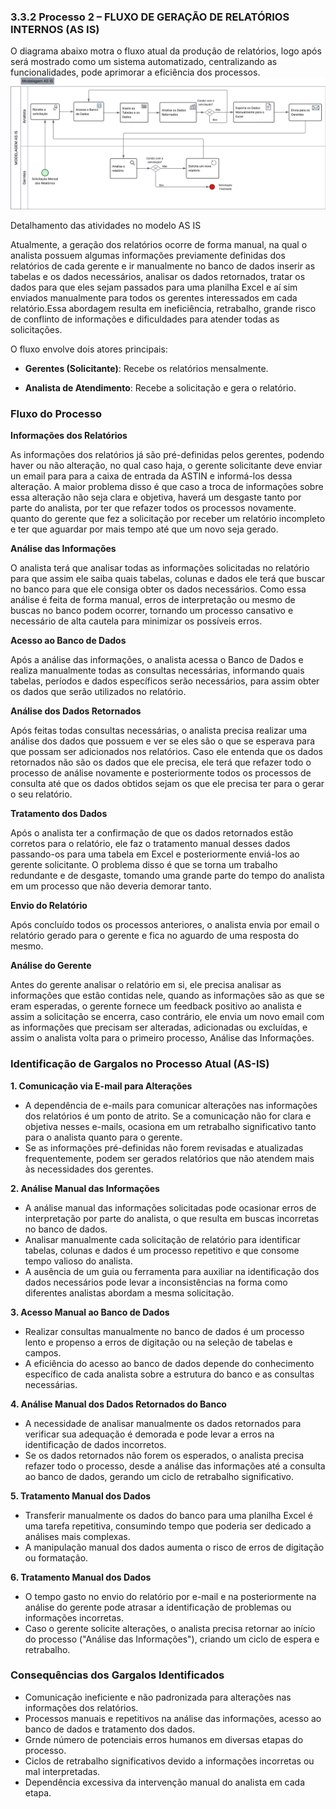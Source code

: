 ### 3.3.2 Processo 2 – FLUXO DE GERAÇÃO DE RELATÓRIOS INTERNOS (AS IS)
O diagrama abaixo motra o fluxo atual da produção de relatórios, logo após será mostrado como um sistema automatizado, centralizando as funcionalidades, pode aprimorar a eficiência dos processos.
![Modelo AS IS](../images/relatorios-ASTIN.png "Modelo BPMN AS IS do Processo 2.")

Detalhamento das atividades no modelo AS IS

Atualmente, a geração dos relatórios ocorre de forma manual, na qual o analista possuem algumas informações previamente definidas dos relatórios de cada gerente e ir manualmente no banco de dados inserir as tabelas e os dados necessários, analisar os dados retornados, tratar os dados para que eles sejam passados para uma planilha Excel e aí sim enviados manualmente para todos os gerentes interessados em cada relatório.Essa abordagem resulta em ineficiência, retrabalho, grande risco de conflinto de informações e dificuldades para atender todas as solicitações.

O fluxo envolve dois atores principais:

- **Gerentes (Solicitante)**: Recebe os relatórios mensalmente.

- **Analista de Atendimento**: Recebe a solicitação e gera o relatório.

### Fluxo do Processo

**Informações dos Relatórios**

As informações dos relatórios já são pré-definidas pelos gerentes, podendo haver ou não alteração, no qual caso haja, o gerente solicitante deve enviar un email para para a caixa de entrada da ASTIN e informá-los dessa alteração. A maior problema disso é que caso a troca de informações sobre essa alteração não seja clara e objetiva, haverá um desgaste tanto por parte do analista, por ter que refazer todos os processos novamente. quanto do gerente que fez a solicitação por receber um relatório incompleto e ter que aguardar por mais tempo até que um novo seja gerado.

**Análise das Informações**

O analista terá que analisar todas as informações solicitadas no relatório para que assim ele saiba quais tabelas, colunas e dados ele terá que buscar no banco para que ele consiga obter os dados necessários. Como essa análise é feita de forma manual, erros de interpretação ou mesmo de buscas no banco podem ocorrer, tornando um processo cansativo e necessário de alta cautela para minimizar os possíveis erros.

**Acesso ao Banco de Dados**

Após a análise das informações, o analista acessa o Banco de Dados e realiza manualmente todas as consultas necessárias, informando quais tabelas, períodos e dados específicos serão necessários, para assim obter os dados que serão utilizados no relatório. 

**Análise dos Dados Retornados**

Após feitas todas consultas necessárias, o analista precisa realizar uma análise dos dados que possuem e ver se eles são o que se esperava para que possam ser adicionados nos relatórios. Caso ele entenda que os dados retornados não são os dados que ele precisa, ele terá que refazer todo o processo de análise novamente e posteriormente todos os processos de consulta até que os dados obtidos sejam os que ele precisa ter para o gerar o seu relatório.

**Tratamento dos Dados**

Após o analista ter a confirmação de que os dados retornados estão corretos para o relatório, ele faz o tratamento manual desses dados passando-os para uma tabela em Excel e posteriormente enviá-los ao gerente solicitante. O problema disso é que se torna um trabalho redundante e de desgaste, tomando uma grande parte do tempo do analista em um processo que não deveria demorar tanto.

**Envio do Relatório**

Após concluído todos os processos anteriores, o analista envia por email o relatório gerado para o gerente e fica no aguardo de uma resposta do mesmo.

**Análise do Gerente**

Antes do gerente analisar o relatório em si, ele precisa analisar as informações que estão contidas nele, quando as informações são as que se eram esperadas, o gerente fornece um feedback positivo ao analista e assim a solicitação se encerra, caso contrário, ele envia um novo email com as informações que precisam ser alteradas, adicionadas ou excluídas, e assim o analista volta para o primeiro processo, Análise das Informações.

### Identificação de Gargalos no Processo Atual (AS-IS)

**1. Comunicação via E-mail para Alterações**

- A dependência de e-mails para comunicar alterações nas informações dos relatórios é um ponto de atrito. Se a comunicação não for clara e objetiva nesses e-mails, ocasiona em um retrabalho significativo tanto para o analista quanto para o gerente.
- Se as informações pré-definidas não forem revisadas e atualizadas frequentemente, podem ser gerados relatórios que não atendem mais às necessidades dos gerentes.

**2. Análise Manual das Informações**

- A análise manual das informações solicitadas pode ocasionar erros de interpretação por parte do analista, o que resulta em buscas incorretas no banco de dados.
- Analisar manualmente cada solicitação de relatório para identificar tabelas, colunas e dados é um processo repetitivo e que consome tempo valioso do analista.
- A ausência de um guia ou ferramenta para auxiliar na identificação dos dados necessários pode levar a inconsistências na forma como diferentes analistas abordam a mesma solicitação.

**3. Acesso Manual ao Banco de Dados**

- Realizar consultas manualmente no banco de dados é um processo lento e propenso a erros de digitação ou na seleção de tabelas e campos.
- A eficiência do acesso ao banco de dados depende do conhecimento específico de cada analista sobre a estrutura do banco e as consultas necessárias.

**4. Análise Manual dos Dados Retornados do Banco**

- A necessidade de analisar manualmente os dados retornados para verificar sua adequação é demorada e pode levar a erros na identificação de dados incorretos.
- Se os dados retornados não forem os esperados, o analista precisa refazer todo o processo, desde a análise das informações até a consulta ao banco de dados, gerando um ciclo de retrabalho significativo.

**5. Tratamento Manual dos Dados**

- Transferir manualmente os dados do banco para uma planilha Excel é uma tarefa repetitiva, consumindo tempo que poderia ser dedicado a análises mais complexas.
- A manipulação manual dos dados aumenta o risco de erros de digitação ou formatação.

**6. Tratamento Manual dos Dados**
- O tempo gasto no envio do relatório por e-mail e na posteriormente na análise do gerente pode atrasar a identificação de problemas ou informações incorretas.
- Caso o gerente solicite alterações, o analista precisa retornar ao início do processo ("Análise das Informações"), criando um ciclo de espera e retrabalho.

### Consequências dos Gargalos Identificados

- Comunicação ineficiente e não padronizada para alterações nas informações dos relatórios.
- Processos manuais e repetitivos na análise das informações, acesso ao banco de dados e tratamento dos dados.
- Grnde número de potenciais erros humanos em diversas etapas do processo.
- Ciclos de retrabalho significativos devido a informações incorretas ou mal interpretadas.
- Dependência excessiva da intervenção manual do analista em cada etapa.